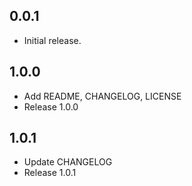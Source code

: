 ## 0.0.1

* Initial release.

## 1.0.0

* Add README, CHANGELOG, LICENSE
* Release 1.0.0

## 1.0.1

* Update CHANGELOG
* Release 1.0.1
